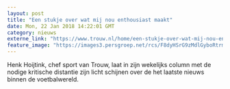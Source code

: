 ```yaml
---
layout: post
title: "Een stukje over wat mij nou enthousiast maakt"
date: Mon, 22 Jan 2018 14:22:01 GMT
category: nieuws
externe_link: "https://www.trouw.nl/home/een-stukje-over-wat-mij-nou-enthousiast-maakt~a8911fc9/"
feature_image: "https://images3.persgroep.net/rcs/F8dyHSrG9zMdlGyboRtrmYAvlN4/diocontent/145298270/_focus/0.61/0.15/_fill/230/230?appId=e9b4e2a1869038ffcaf318a6d1463b0b&quality=0.9&format=jpeg"
---
```


Henk Hoijtink, chef sport van Trouw, laat in zijn wekelijks column met de nodige kritische distantie zijn licht schijnen over de het laatste nieuws binnen de voetbalwereld.
